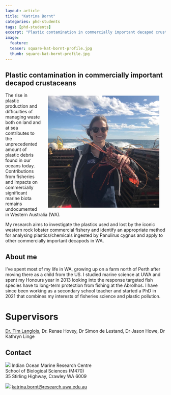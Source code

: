 ```yaml
---
layout: article
title: "Katrina Bornt"
categories: phd-students
tags: [phd-students]
excerpt: "Plastic contamination in commercially important decapod crustaceans"
image:
  feature: 
  teaser: square-kat-bornt-profile.jpg
  thumb: square-kat-bornt-profile.jpg
---
```

## Plastic contamination in commercially important decapod crustaceans
<img src='/images/square-kat-bornt-profile.jpg' align='right' width="350" hspace="20" vspace="10">
The rise in plastic production and difficulties of managing waste both on land and at sea contributes to the unprecedented amount of plastic debris found in our oceans today. Contributions from fisheries and impacts on commercially significant marine biota remains undocumented in Western Australia (WA).

My research aims to investigate the plastics used and lost by the iconic western rock lobster commercial fishery and identify an appropriate method for analysing plastics/chemicals ingested by Panulirus cygnus and apply to other commercially important decapods in WA.


## About me
I’ve spent most of my life in WA, growing up on a farm north of Perth after moving there as a child from the US. I studied marine science at UWA and spent my Honours year in 2013 looking into the response targeted fish species have to long-term protection from fishing at the Abrolhos. I have since been working as a secondary school teacher and started a PhD in 2021 that combines my interests of fisheries science and plastic pollution. 

# Supervisors
[Dr. Tim Langlois](https://uwamegfisheries.github.io/researchers/tim-langlois/ "Tim Langlois"), Dr. Renae Hovey, Dr Simon de Lestand, Dr Jason Howe, Dr Kathryn Linge

## Contact
<img src='/images/icons/building-regular.svg' width="15px"> Indian Ocean Marine Research Centre <br>
School of Biological Sciences (M470)<br>
35 Stirling Highway, Crawley WA 6009

<img src='/images/icons/envelope-regular.svg' width="15px"> <a href="mailto:katrina.bornt@research.uwa.edu.au">katrina.bornt@research.uwa.edu.au</a><br>
